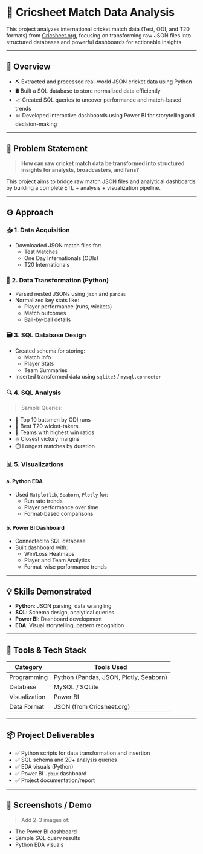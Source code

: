 # 🏏 Cricsheet Match Data Analysis

This project analyzes international cricket match data (Test, ODI, and T20 formats) from [Cricsheet.org](https://cricsheet.org), focusing on transforming raw JSON files into structured databases and powerful dashboards for actionable insights.

---

## 📌 Overview

- ⛏️ Extracted and processed real-world JSON cricket data using Python
- 🛢️ Built a SQL database to store normalized data efficiently
- 📈 Created SQL queries to uncover performance and match-based trends
- 📊 Developed interactive dashboards using Power BI for storytelling and decision-making

---

## 🎯 Problem Statement

> **How can raw cricket match data be transformed into structured insights for analysts, broadcasters, and fans?**

This project aims to bridge raw match JSON files and analytical dashboards by building a complete ETL + analysis + visualization pipeline.

---

## ⚙️ Approach

### 📥 1. Data Acquisition

- Downloaded JSON match files for:
  - Test Matches
  - One Day Internationals (ODIs)
  - T20 Internationals

### 🔄 2. Data Transformation (Python)

- Parsed nested JSONs using `json` and `pandas`
- Normalized key stats like:
  - Player performance (runs, wickets)
  - Match outcomes
  - Ball-by-ball details

### 🗃️ 3. SQL Database Design

- Created schema for storing:
  - Match Info
  - Player Stats
  - Team Summaries
- Inserted transformed data using `sqlite3` / `mysql.connector`

### 🔍 4. SQL Analysis

> Sample Queries:
- 🏏 Top 10 batsmen by ODI runs
- 🎯 Best T20 wicket-takers
- 🧮 Teams with highest win ratios
- 🔥 Closest victory margins
- ⏱️ Longest matches by duration

### 📊 5. Visualizations

#### a. Python EDA
- Used `Matplotlib`, `Seaborn`, `Plotly` for:
  - Run rate trends
  - Player performance over time
  - Format-based comparisons

#### b. Power BI Dashboard
- Connected to SQL database
- Built dashboard with:
  - Win/Loss Heatmaps
  - Player and Team Analytics
  - Format-wise performance trends

---

## 💡 Skills Demonstrated

- **Python**: JSON parsing, data wrangling
- **SQL**: Schema design, analytical queries
- **Power BI**: Dashboard development
- **EDA**: Visual storytelling, pattern recognition

---

## 🧰 Tools & Tech Stack

| Category         | Tools Used                             |
|------------------|-----------------------------------------|
| Programming      | Python (Pandas, JSON, Plotly, Seaborn)  |
| Database         | MySQL / SQLite                          |
| Visualization    | Power BI                                |
| Data Format      | JSON (from Cricsheet.org)               |

---

## 📦 Project Deliverables

- ✅ Python scripts for data transformation and insertion
- ✅ SQL schema and 20+ analysis queries
- ✅ EDA visuals (Python)
- ✅ Power BI `.pbix` dashboard
- ✅ Project documentation/report

---

## 📸 Screenshots / Demo

> Add 2–3 images of:
- The Power BI dashboard
- Sample SQL query results
- Python EDA visuals
